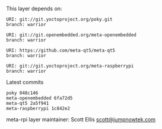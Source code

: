 This layer depends on:

    URI: git://git.yoctoproject.org/poky.git
    branch: warrior

    URI: git://git.openembedded.org/meta-openembedded
    branch: warrior

    URI: https://github.com/meta-qt5/meta-qt5
    branch: warrior

    URI: git://git.yoctoproject.org/meta-raspberrypi
    branch: warrior

Latest commits

    poky 048c146
    meta-openembedded 6fa72d5
    meta-qt5 2a5f941
    meta-raspberrypi 1c842e2

meta-rpi layer maintainer: Scott Ellis <scott@jumpnowtek.com>

